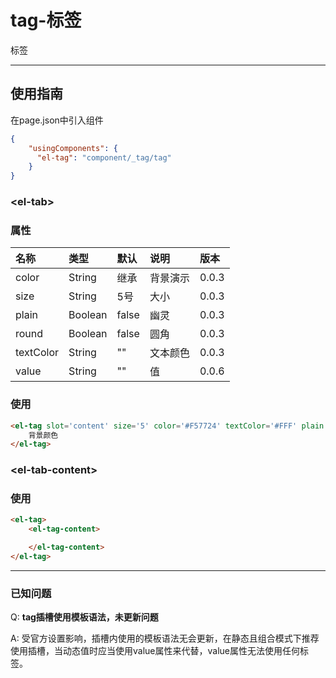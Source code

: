 # tag-标签

标签

---

## 使用指南

在page.json中引入组件

```json
{
    "usingComponents": {
      "el-tag": "component/_tag/tag"
    }
}
```

### &lt;el-tab&gt;

### 属性

| 名称 | 类型 | 默认 | 说明 | 版本 |
| :--- | :--- | :--- | :--- | :--- |
| color | String | 继承 | 背景演示 | 0.0.3 |
| size | String | 5号 | 大小 | 0.0.3 |
| plain | Boolean | false | 幽灵 | 0.0.3 |
| round | Boolean | false | 圆角 | 0.0.3 |
| textColor | String | "" | 文本颜色 | 0.0.3 |
| value | String | "" | 值 | 0.0.6 |

### 使用

```html
<el-tag slot='content' size='5' color='#F57724' textColor='#FFF' plain round>
    背景颜色
</el-tag>
```

### &lt;el-tab-content&gt;

### 使用

```html
<el-tag>
    <el-tag-content>

    </el-tag-content>
</el-tag>
```

---

### 已知问题

Q: **tag插槽使用模板语法，未更新问题**

A: 受官方设置影响，插槽内使用的模板语法无会更新，在静态且组合模式下推荐使用插槽，当动态值时应当使用value属性来代替，value属性无法使用任何标签。



